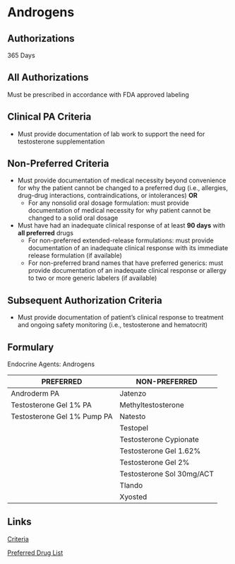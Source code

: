 # Androgens

## Authorizations

365 Days

## All Authorizations

Must be prescribed in accordance with FDA approved labeling

## Clinical PA Criteria

-   Must provide documentation of lab work to support the need for testosterone supplementation

## Non-Preferred Criteria

-   Must provide documentation of medical necessity beyond convenience for why the patient cannot be changed to a preferred dug (i.e., allergies, drug-drug interactions, contraindications, or intolerances) **OR**
    -   For any nonsolid oral dosage formulation: must provide documentation of medical necessity for why patient cannot be changed to a solid oral dosage
-   Must have had an inadequate clinical response of at least **90 days** with **all preferred** drugs
    -   For non-preferred extended-release formulations: must provide documentation of an inadequate clinical response with its immediate release formulation (if available)
    -   For non-preferred brand names that have preferred generics: must provide documentation of an inadequate clinical response or allergy to two or more generic labelers (if available)

## Subsequent Authorization Criteria

-   Must provide documentation of patient’s clinical response to treatment and ongoing safety monitoring (i.e., testosterone and hematocrit)

## Formulary

Endocrine Agents: Androgens

| PREFERRED                   | NON-PREFERRED             |
|-----------------------------|---------------------------|
| Androderm PA                | Jatenzo                   |
| Testosterone Gel 1% PA      | Methyltestosterone        |
| Testosterone Gel 1% Pump PA | Natesto                   |
|                             | Testopel                  |
|                             | Testosterone Cypionate    |
|                             | Testosterone Gel 1.62%    |
|                             | Testosterone Gel 2%       |
|                             | Testosterone Sol 30mg/ACT |
|                             | Tlando                    |
|                             | Xyosted                   |

## Links

[Criteria](https://pharmacy.medicaid.ohio.gov/sites/default/files/20220415_UPDL_Criteria_FINAL_.pdf#page=46)

[Preferred Drug List](https://pharmacy.medicaid.ohio.gov/sites/default/files/20220701_UPDL_FINAL.pdf#page=18)